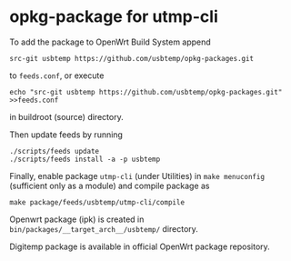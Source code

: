 # opkg-package for utmp-cli

To add the package to OpenWrt Build System append
```
src-git usbtemp https://github.com/usbtemp/opkg-packages.git
```
to `feeds.conf`, or execute
```
echo "src-git usbtemp https://github.com/usbtemp/opkg-packages.git" >>feeds.conf
```
in buildroot (source) directory.

Then update feeds by running
```
./scripts/feeds update
./scripts/feeds install -a -p usbtemp
```

Finally, enable package `utmp-cli` (under Utilities) in `make menuconfig` (sufficient only as a module) and compile package as
```
make package/feeds/usbtemp/utmp-cli/compile
```
Openwrt package (ipk) is created in `bin/packages/__target_arch__/usbtemp/` directory.

Digitemp package is available in official OpenWrt package repository.